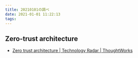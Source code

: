 ```yaml
---
title: 20210101の調べ
date: 2021-01-01 11:22:13
tags:
---
```


## Zero-trust architecture
- [Zero trust architecture \| Technology Radar \| ThoughtWorks](https://www.thoughtworks.com/radar/techniques/zero-trust-architecture)